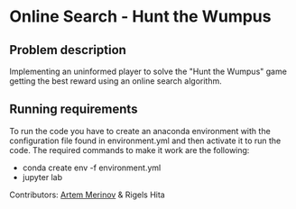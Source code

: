 # Online Search - Hunt the Wumpus

## Problem description
Implementing  an uninformed player to solve the "Hunt the Wumpus" game getting the best reward using an online search algorithm.

## Running requirements
To run the code you have to create an anaconda environment with the configuration file found in environment.yml and then activate it to run the code.
The required commands to make it work are the following:

- conda create env -f environment.yml
- jupyter lab

Contributors: [Artem Merinov](https://github.com/artmerinov) & Rigels Hita
